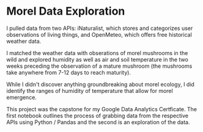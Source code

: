# Morel Data Exploration


I pulled data from two APIs: iNaturalist, which stores and categorizes user observations of living things, and OpenMeteo, which offers free historical weather data. 

I matched the weather data with obserations of morel mushrooms in the wild and explored humidity as well as air and soil temperature in the two weeks preceding the observation of a mature mushroom (the mushrooms take anywhere from 7-12 days to reach maturity).

While I didn't discover anything groundbreaking about morel ecology, I did identify the ranges of humidity of temperature that allow for morel emergence.

This project was the capstone for my Google Data Analytics Certficate. The first notebook outlines the process of grabbing data from the respective APIs using Python / Pandas and the second is an exploration of the data.
